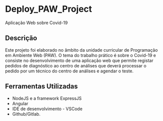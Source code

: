 # Deploy_PAW_Project
Aplicação Web sobre Covid-19

## Descrição
Este projeto foi elaborado no âmbito da unidade curricular de Programação em Ambiente Web (PAW).
O tema do trabalho prático é sobre o Covid-19 e consiste no desenvolvimento de uma aplicação web que permite registar pedidos de diagnóstico ao centro de análises que deverá processar o pedido por um técnico do centro de análises e agendar o teste.


## Ferramentas Utilizadas

* NodeJS e a framework ExpressJS
* Angular
* IDE de desenvolvimento - VSCode
* Github/Gitlab.
